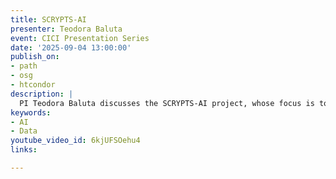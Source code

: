 ```yaml
---
title: SCRYPTS-AI
presenter: Teodora Baluta
event: CICI Presentation Series
date: '2025-09-04 13:00:00'
publish_on:
- path
- osg
- htcondor
description: |
  PI Teodora Baluta discusses the SCRYPTS-AI project, whose focus is to design solutions for collaboration across disciplines and develop new insights and approaches for distributed, sensitive and private or noisy data sets using AI.
keywords:
- AI
- Data
youtube_video_id: 6kjUFSOehu4
links:

---
```

